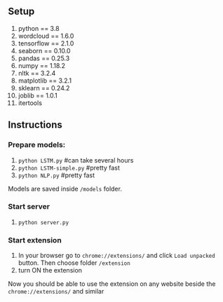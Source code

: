 ## Setup
1. python == 3.8
2. wordcloud == 1.6.0
3. tensorflow == 2.1.0
4. seaborn == 0.10.0
5. pandas == 0.25.3
6. numpy == 1.18.2
7. nltk == 3.2.4
8. matplotlib == 3.2.1
9. sklearn == 0.24.2
10. joblib == 1.0.1
11. itertools

## Instructions

### Prepare models:
1. `python LSTM.py` #can take several hours
2. `python LSTM-simple.py` #pretty fast
3. `python NLP.py` #pretty fast

Models are saved inside `/models` folder. 

### Start server
1. `python server.py`

### Start extension 
1. In your browser go to `chrome://extensions/` and click `Load unpacked` button. Then choose folder `/extension`   
2. turn ON the extension  

Now you should be able to use the extension on any website beside the `chrome://extensions/` and similar


